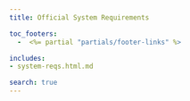```yaml
---
title: Official System Requirements

toc_footers:
  -  <%= partial "partials/footer-links" %>

includes:
- system-reqs.html.md

search: true
---
```

